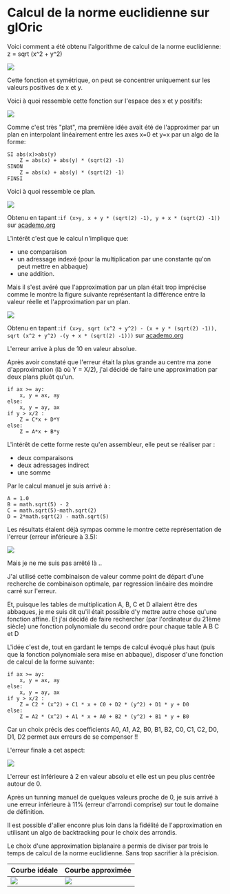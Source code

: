 # Calcul de la norme euclidienne sur glOric

Voici comment a été obtenu l'algorithme de calcul de la norme euclidienne:
 z = sqrt (x^2 + y^2)

![](imgs/GlobalPerfectNorm.png)

Cette fonction et symétrique, on peut se concentrer uniquement sur les valeurs positives de x et y.

Voici à quoi ressemble cette fonction sur l'espace des x et y positifs:

![](imgs/LocalPerfectNorm.JPG)

Comme c'est très "plat", ma première idée avait été de l'approximer par un plan en interpolant linéairement entre les axes x=0 et y=x par un algo de la forme:

```
SI abs(x)>abs(y)
	Z = abs(x) + abs(y) * (sqrt(2) -1)
SINON
	Z = abs(x) + abs(y) * (sqrt(2) -1)
FINSI
```

Voici à quoi ressemble ce plan.

![](imgs/PlanApproxNorm.JPG)

Obtenu en tapant :`if (x>y, x + y * (sqrt(2) -1), y + x * (sqrt(2) -1))` sur [academo.org](https://academo.org/demos/3d-surface-plotter/?expression=if(x%3Ey%2Cx%2By*(sqrt(2)-1)%2Cy%2Bx*(sqrt(2)-1))&xRange=0%2C+128&yRange=0%2C+128&resolution=25)

L'intérêt c'est que le calcul n'implique que:
- une comparaison
- un adressage indexé (pour la multiplication par une constante qu'on peut mettre en abbaque)
- une addition.

Mais il s'est avéré que l'approximation par un plan était trop imprécise comme le montre la figure suivante représentant la différence entre la valeur réelle et l'approximation par un plan.

![](imgs/FirstOrderNormError.JPG)

Obtenu en tapant :`if (x>y, sqrt (x^2 + y^2) - (x + y * (sqrt(2) -1)), sqrt (x^2 + y^2) -(y + x * (sqrt(2) -1)))` sur [academo.org]()

L'erreur arrive à plus de 10 en valeur absolue.

Après avoir constaté que l'erreur était la plus grande au centre ma zone d'approximation (là où Y = X/2), j'ai décidé de faire une approximation par deux plans pluôt qu'un.   

```
if ax >= ay:
	x, y = ax, ay
else:
	x, y = ay, ax
if y > x/2 :
	Z = C*x + D*Y
else:
	Z = A*x + B*y
```

L'intérêt de cette forme reste qu'en assembleur, elle peut se réaliser par :
- deux comparaisons
- deux adressages indirect
- une somme

Par le calcul manuel je suis arrivé à :
```
A = 1.0
B = math.sqrt(5) - 2
C = math.sqrt(5)-math.sqrt(2)
D = 2*math.sqrt(2) - math.sqrt(5)
```

Les résultats étaient déjà sympas comme le montre cette représentation de l'erreur (erreur inférieure à 3.5):

![](imgs/TwoPlanNormApproxError.png)

Mais je ne me suis pas arrêté là ..

J'ai utilisé cette combinaison de valeur comme point de départ d'une recherche de combinaison optimale, par regression linéaire des moindre carré sur l'erreur.

Et, puisque les tables de multiplication A, B, C et D allaient être des abbaques, je me suis dit qu'il était possible d'y mettre autre chose qu'une fonction affine. Et j'ai décidé de faire rechercher (par l'ordinateur du 21ème siècle) une fonction polynomiale du second ordre pour chaque table A B C et D

L'idée c'est de, tout en gardant le temps de calcul évoqué plus haut (puis que la fonction polynomiale sera mise en abbaque), disposer d'une fonction de calcul de la forme suivante:

```
if ax >= ay:
	x, y = ax, ay
else:
	x, y = ay, ax
if y > x/2 :
	Z = C2 * (x^2) + C1 * x + C0 + D2 * (y^2) + D1 * y + D0
else:
	Z = A2 * (x^2) + A1 * x + A0 + B2 * (y^2) + B1 * y + B0
```

Car un choix précis des coefficients A0, A1, A2, B0, B1, B2, C0, C1, C2, D0, D1, D2 permet aux erreurs de se compenser !!

L'erreur finale a cet aspect:

![](imgs/NormFinalError.png)

L'erreur est inférieure à 2 en valeur absolu et elle est un peu plus centrée autour de 0.

Après un tunning manuel de quelques valeurs proche de 0, je suis arrivé à une erreur inférieure à 11% (erreur d'arrondi comprise) sur tout le domaine de définition.

Il est possible d'aller enconre plus loin dans la fidélité de l'approximation en utilisant un algo de backtracking pour le choix des arrondis.

Le choix d'une approximation biplanaire a permis de diviser par trois le temps de calcul de la norme euclidienne.
Sans trop sacrifier à la précision.

 |Courbe idéale| Courbe approximée|
 |--|--|
 |![](imgs/GlobalPerfectNorm.png)|![](imgs/BiplanarApprox.png)|
